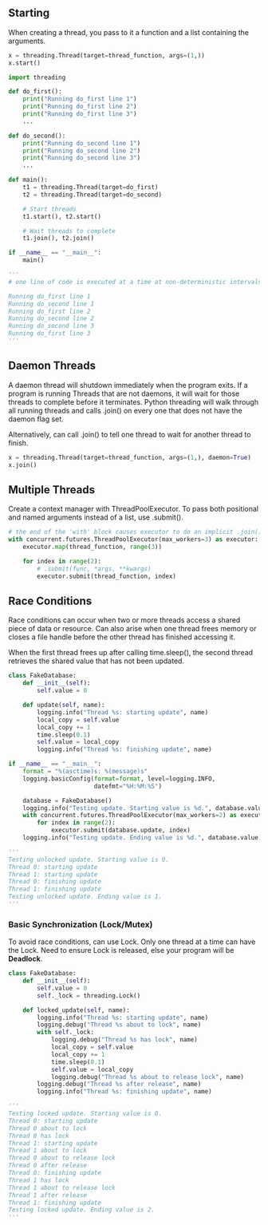 ## Starting

When creating a thread, you pass to it a function and a list containing the arguments.

```py
x = threading.Thread(target=thread_function, args=(1,))
x.start()
```

```py
import threading

def do_first():
    print("Running do_first line 1")
    print("Running do_first line 2")
    print("Running do_first line 3")
    ...

def do_second():
    print("Running do_second line 1")
    print("Running do_second line 2")
    print("Running do_second line 3")
    ...

def main():
    t1 = threading.Thread(target=do_first)
    t2 = threading.Thread(target=do_second)

    # Start threads
    t1.start(), t2.start()

    # Wait threads to complete
    t1.join(), t2.join()

if __name__ == "__main__":
    main()

'''
# one line of code is executed at a time at non-deterministic intervals

Running do_first line 1
Running do_second line 1
Running do_first line 2
Running do_second line 2
Running do_second line 3
Running do_first line 3
'''
```

## Daemon Threads

A daemon thread will shutdown immediately when the program exits. If a program is running Threads that are not daemons, it will wait for those threads to complete before it terminates. Python threading will walk through all running threads and calls .join() on every one that does not have the daemon flag set.

Alternatively, can call .join() to tell one thread to wait for another thread to finish.

```py
x = threading.Thread(target=thread_function, args=(1,), daemon=True)
x.join()
```

## Multiple Threads

Create a context manager with ThreadPoolExecutor. To pass both positional and named arguments instead of a list, use .submit().

```py
# the end of the 'with' block causes executor to do an implicit .join() on each thread
with concurrent.futures.ThreadPoolExecutor(max_workers=3) as executor:
    executor.map(thread_function, range(3))

    for index in range(2):
        # .submit(func, *args, **kwargs)
        executor.submit(thread_function, index)
```

## Race Conditions

Race conditions can occur when two or more threads access a shared piece of data or resource. Can also arise when one thread frees memory or closes a file handle before the other thread has finished accessing it.

When the first thread frees up after calling time.sleep(), the second thread retrieves the shared value that has not been updated.

```py
class FakeDatabase:
    def __init__(self):
        self.value = 0

    def update(self, name):
        logging.info("Thread %s: starting update", name)
        local_copy = self.value
        local_copy += 1
        time.sleep(0.1)
        self.value = local_copy
        logging.info("Thread %s: finishing update", name)

if __name__ == "__main__":
    format = "%(asctime)s: %(message)s"
    logging.basicConfig(format=format, level=logging.INFO,
                        datefmt="%H:%M:%S")

    database = FakeDatabase()
    logging.info("Testing update. Starting value is %d.", database.value)
    with concurrent.futures.ThreadPoolExecutor(max_workers=2) as executor:
        for index in range(2):
            executor.submit(database.update, index)
    logging.info("Testing update. Ending value is %d.", database.value)

'''
Testing unlocked update. Starting value is 0.
Thread 0: starting update
Thread 1: starting update
Thread 0: finishing update
Thread 1: finishing update
Testing unlocked update. Ending value is 1.
'''
```

### Basic Synchronization (Lock/Mutex)

To avoid race conditions, can use Lock. Only one thread at a time can have the Lock. Need to ensure Lock is released, else your program will be **Deadlock**.

```py
class FakeDatabase:
    def __init__(self):
        self.value = 0
        self._lock = threading.Lock()

    def locked_update(self, name):
        logging.info("Thread %s: starting update", name)
        logging.debug("Thread %s about to lock", name)
        with self._lock:
            logging.debug("Thread %s has lock", name)
            local_copy = self.value
            local_copy += 1
            time.sleep(0.1)
            self.value = local_copy
            logging.debug("Thread %s about to release lock", name)
        logging.debug("Thread %s after release", name)
        logging.info("Thread %s: finishing update", name)

'''
Testing locked update. Starting value is 0.
Thread 0: starting update
Thread 0 about to lock
Thread 0 has lock
Thread 1: starting update
Thread 1 about to lock
Thread 0 about to release lock
Thread 0 after release
Thread 0: finishing update
Thread 1 has lock
Thread 1 about to release lock
Thread 1 after release
Thread 1: finishing update
Testing locked update. Ending value is 2.
'''
```
